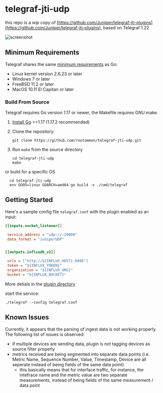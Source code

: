 
# telegraf-jti-udp

this repo is a _wip_ copy of [https://github.com/Juniper/telegraf-jti-plugins](https://github.com/Juniper/telegraf-jti-plugins), based on Telegraf 1.22

![screenshot](https://i.imgur.com/LAzrRwA.png)

## Minimum Requirements

Telegraf shares the same [minimum requirements][] as Go:

- Linux kernel version 2.6.23 or later
- Windows 7 or later
- FreeBSD 11.2 or later
- MacOS 10.11 El Capitan or later

[minimum requirements]: https://github.com/golang/go/wiki/MinimumRequirements#minimum-requirements

### Build From Source

Telegraf requires Go version 1.17 or newer, the Makefile requires GNU make.

1. [Install Go](https://golang.org/doc/install) >=1.17 (1.17.2 recommended)
2. Clone the repository:

   ```shell
   git clone https://github.com/rootameen/telegraf-jti-udp.git
   ```

3. Run `make` from the source directory

   ```shell
   cd telegraf-jti-udp
   make
   ```

or build for a specific OS

 ```shell
   cd telegraf-jti-udp
   env GOOS=linux GOARCH=amd64 go build -v ./cmd/telegraf
   ```

## Getting Started

Here's a sample config file `telegraf.conf` with the plugin enabled as an input:

```ini
[[inputs.socket_listener]]

 service_address = "udp://:29000"
 data_format = "juniperUDP"


[[outputs.influxdb_v2]]

 urls = ["http://${INFLUX_HOST}:8086"]
 token = "${INFLUX_TOKEN}"
 organization = "${INFLUX_ORG}"
 bucket = "${INFLUX_BUCKET}"
```

More detials in the [plugin directory](https://github.com/rootameen/telegraf-jti-udp/tree/master/plugins/parsers/juniperUDP)

start the service:

```shell
./telegraf --config telegraf.conf
```

## Known Issues

Currently, it appears that the parsing of ingest data is not working properly. The following list of issues is observed:

- if multiple devices are sending data, plugin is not tagging devices as source filter properly
- metrics received are being segmented into separate data points (i.e. Metric Name, Sequence Number, Value, Timestamp, Device are all seperate instead of being fields of the same data point)
  - this basically means that for interface traffic, for instance, the intefrace name and the metric value are two separate measurements, instead of being fields of the same measurement / data point

